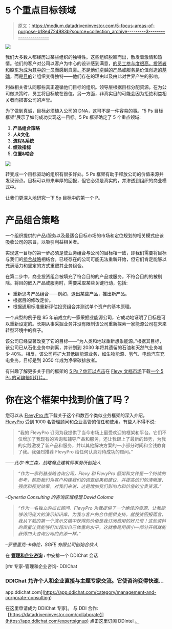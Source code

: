 # 5 个重点目标领域

> 原文：<https://medium.datadriveninvestor.com/5-focus-areas-of-purpose-b18e4724983b?source=collection_archive---------3----------------------->

![](img/81a55e4e7ab4767f4e72879542528576.png)

我们大多数人都经历过某些组织的独特性。这些组织脱颖而出，散发着激情和热情。他们的客户对公司以客户为中心的设计感到满意，[的员工参与度很高，投资者和股东为成为其中的一员而感到自豪。不是他们卓越的产品或服务是](https://flevy.com/business-toolkit/employee-engagement)[价值创造的基础](https://flevy.com/browse/stream/value-creation)，而是[目的](https://flevy.com/business-toolkit/purpose)让组织变得独特——他们存在的理由以及由此对世界产生的影响。

利益相关者认同那些真正遵循他们目标的组织。领导层根据目标分配资源。在为公司做决策时，员工将目标放在首位。另一方面，非真实目的可能会因为拒绝利益相关者而损害公司的声誉。

为了做到真诚，目标必须植入公司的 DNA，这可不是一件容易的事。“5 Ps 目标框架”展示了如何成功实现这一目标。5 Ps 框架确定了 5 个重点领域:

1.  **产品组合策略**
2.  **人&文化**
3.  **流程&系统**
4.  **绩效指标**
5.  **位置&啮合**

![](img/d0672d68c4725e3d0b6ed7778e9f9a74.png)

转变成一个目标驱动的组织有很多好处。5 Ps 框架有助于释放公司的价值来源并发现弱点。目标可以带来丰厚的回报，但它必须是真实的，并渗透到组织的商业模式中。

让我们更深入地研究一下 5p 目标中的第一个 P。

# 产品组合策略

一个组织提供的产品/服务以及最适合目标市场的市场和定位规划的相关模式应该吸收公司的宗旨，以吸引利益相关者。

实现这一目标的第一步必须是使业务组合与公司的目标相一致，即我们需要将目标与我们的[组合战略](https://flevy.com/business-toolkit/portfolio-strategy)相结合。已经存在的公司可能无法重新开始，但它们肯定能够以充满活力和坚定的方式重塑其业务组合。

在第二步中，商业投资组合被填充了符合目的的产品或服务，不符合目的的被剔除。将目的嵌入产品或服务时，需要采取某些关键行动，包括:

*   重新思考产品组合——例如，退出某些产品，推出新产品。
*   根据目的修改定价。
*   根据通用标准重新评估投资组合并测试单个资产的基本原理。

一个典型的例子是 85 年前成立的一家采掘业能源公司，它成功地证明了目标是可以重新设定的。长期从事采掘业务并没有限制该公司重新探索一家能源公司在未来转型环境中的样子。

该公司已经显著改变了它的目标——“为人类和地球重新想象能源。”根据其目标，该公司已从石化业务中剥离，并计划到 2030 年将其遗留的石油和天然气业务减少 40%。相反，该公司将扩大其低碳能源业务，如生物能源、氢气、电动汽车充电业务，目标是到 2050 年成为净零碳排放者。

有兴趣了解更多关于目的框架的 [5 Ps？你可以点击](https://flevy.com/browse/flevypro/5-ps-of-purpose-5454)在 [Flevy 文档市场](https://flevy.com/browse)下载[一个 5 Ps 的可编辑幻灯片。](https://flevy.com/browse/flevypro/5-ps-of-purpose-5454)

# 你在这个框架中找到价值了吗？

您可以从 [FlevyPro 库](https://flevy.com/pro/library)下载关于这个和数百个类似业务框架的深入介绍。 [FlevyPro](https://flevy.com/pro) 受到 1000 名管理顾问和企业高管的信任和使用。有些人不得不说:

> “我的 FlevyPro 订阅为我提供了当今市场上最受欢迎的框架和平台。它们不仅增加了我现有的咨询和辅导产品和服务，还让我跟上了最新的趋势，为我的实践激发了新产品和服务，并以其他解决方案的一小部分时间和金钱教育了我。我强烈推荐 FlevyPro 给任何认真对待成功的顾问。”

*——比尔·布兰森，战略商业建筑师事务所创始人*

> *“作为一家利基战略咨询公司，Flevy 和 FlevyPro 框架和文件是一个持续的参考，帮助我们为客户构建我们的调查结果和建议，并提高他们的清晰度、强度和视觉效果。对我们来说，这是增加我们影响力和价值的宝贵资源。”*

*–Cynertia Consulting 的咨询区域经理 David Coloma*

> *“作为一名独立的成长顾问，FlevyPro 为我提供了一个绝佳的资源，让我能够访问庞大的演示知识库，为我与客户的合作提供支持。就投资回报而言，我从下载的第一个演示文稿中获得的价值是我订阅费用的好几倍！这些资料的质量让我能够打出超出自己体重的水平，这就像是用很小一部分开销就能获得四大咨询公司的资源一样。”*

*–罗德里克·卡梅伦，SGFE 有限公司创始合伙人*

在 [**管理和企业咨询**](https://app.ddichat.com/category/management-and-corporate-consulting) **:** 中安排一个 DDIChat 会话

[](https://app.ddichat.com/category/management-and-corporate-consulting) [## 专家-管理和企业咨询- DDIChat

### DDIChat 允许个人和企业直接与主题专家交流。它使咨询变得快速…

app.ddichat.com](https://app.ddichat.com/category/management-and-corporate-consulting) 

在这里申请成为 DDIChat 专家[。
与 DDI 合作:【https://datadriveninvestor.com/collaborate】](https://app.ddichat.com/expertsignup)
点击这里订阅 DDIntel [。](https://ddintel.datadriveninvestor.com/)